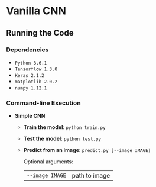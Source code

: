 # Vanilla CNN

## Running the Code

### Dependencies

* `Python 3.6.1`
* `Tensorflow 1.3.0`
* `Keras 2.1.2`
* `matplotlib 2.0.2`
* `numpy 1.12.1`

### Command-line Execution

* **Simple CNN**

	* **Train the model**: `python train.py`
	
	* **Test the model**: `python test.py`
	
	* **Predict from an image**: `predict.py [--image IMAGE]`

		Optional arguments:
	
		| | |
		|-------------|--------|
		|`--image IMAGE`|path to image|